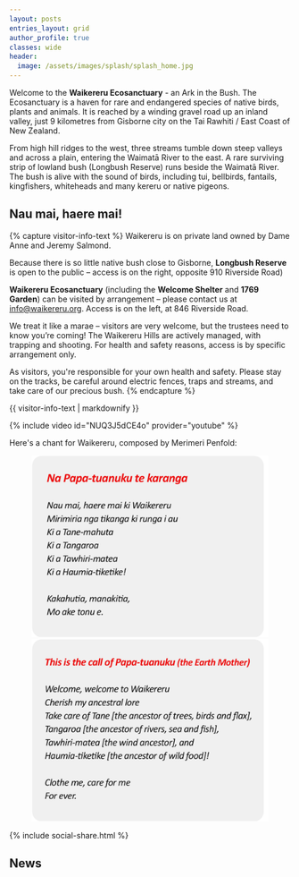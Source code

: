 ```yaml
---
layout: posts
entries_layout: grid
author_profile: true
classes: wide
header:
  image: /assets/images/splash/splash_home.jpg
---
```


Welcome to the **Waikereru Ecosanctuary** - an Ark in the Bush. The Ecosanctuary is a haven for rare and endangered species of native birds, plants and animals. It is reached by a winding gravel road up an inland valley, just 9 kilometres from Gisborne city on the Tai Rawhiti / East Coast of New Zealand.

From high hill ridges to the west, three streams tumble down steep valleys and across a plain, entering the Waimatā River to the east. A rare surviving strip of lowland bush (Longbush Reserve) runs beside the Waimatā River. The bush is alive with the sound of birds, including tui, bellbirds, fantails, kingfishers, whiteheads and many kereru or native pigeons.

## Nau mai, haere mai!

{% capture visitor-info-text %}
Waikereru is on private land owned by Dame Anne and Jeremy Salmond.

Because there is so little native bush close to Gisborne, **Longbush Reserve** is open to the public – access is on the right, opposite 910 Riverside Road)

**Waikereru Ecosanctuary** (including the **Welcome Shelter** and **1769 Garden**) can be visited by arrangement – please contact us at [info@waikereru.org](info@waikereru.org). Access is on the left, at 846 Riverside Road.

We treat it like a marae – visitors are very welcome, but the trustees need to know you’re coming! The Waikereru Hills are actively managed, with trapping and shooting. For health and safety reasons, access is by specific arrangement only.

As visitors, you're responsible for your own health and safety.  Please stay on the tracks, be careful around electric fences, traps and streams, and take care of our precious bush.
{% endcapture %}

<div class="notice">
  {{ visitor-info-text | markdownify }}
</div>


{% include video id="NUQ3J5dCE4o" provider="youtube" %}

Here's a chant for Waikereru, composed by Merimeri Penfold:

<figure class="half">
    <a href="/assets/images/home/karanga-meri-meri-01.png"><img src="/assets/images/home/karanga-meri-meri-01.png"></a>
    <a href="/assets/images/home/karanga-meri-meri-02.png"><img src="/assets/images/home/karanga-meri-meri-02.png"></a>
</figure>

{% include social-share.html %}

## News
